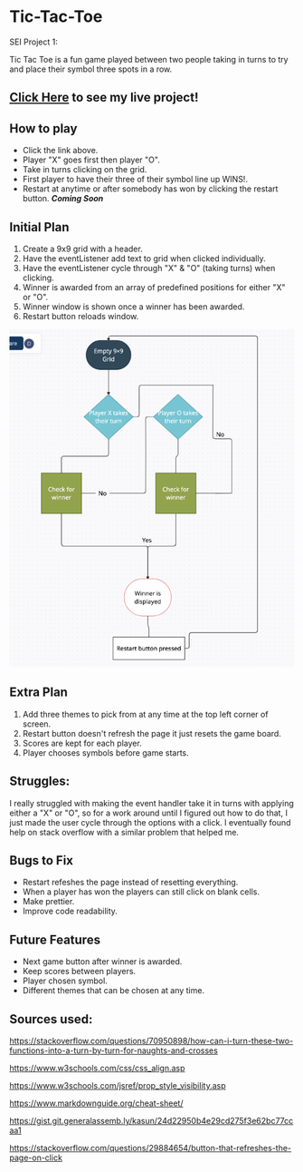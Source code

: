 # Tic-Tac-Toe
SEI Project 1:

Tic Tac Toe is a fun game played between two people taking in turns to try and place their symbol three spots in a row.

## [Click Here](https://antalthomas.github.io/Tic-Tac-Toe/) to see my live project!

## How to play
- Click the link above.
- Player "X" goes first then player "O".
- Take in turns clicking on the grid.
- First player to have their three of their symbol line up WINS!.
- Restart at anytime or after somebody has won by clicking the restart button. ***Coming Soon***


## Initial Plan
1. Create a 9x9 grid with a header.
2. Have the eventListener add text to grid when clicked individually.
3. Have the eventListener cycle through "X" & "O" (taking turns) when clicking.
4. Winner is awarded from an array of predefined positions for either "X" or "O".
5. Winner window is shown once a winner has been awarded.
6. Restart button reloads window.

![Flow Chart](./Images/flowChart.png)

## Extra Plan
1. Add three themes to pick from at any time at the top left corner of screen.
2. Restart button doesn't refresh the page it just resets the game board.
3. Scores are kept for each player.
4. Player chooses symbols before game starts.

## Struggles:
I really struggled with making the event handler take it in turns with applying either a "X" or "O", so for a work around until I figured out how to do that, I just made the user cycle through the options with a click. I eventually found help on stack overflow with a similar problem that helped me.

## Bugs to Fix
- Restart refeshes the page instead of resetting everything.
- When a player has won the players can still click on blank cells.
- Make prettier.
- Improve code readability.

## Future Features
- Next game button after winner is awarded.
- Keep scores between players.
- Player chosen symbol.
- Different themes that can be chosen at any time.

## Sources used:
https://stackoverflow.com/questions/70950898/how-can-i-turn-these-two-functions-into-a-turn-by-turn-for-naughts-and-crosses

https://www.w3schools.com/css/css_align.asp

https://www.w3schools.com/jsref/prop_style_visibility.asp

https://www.markdownguide.org/cheat-sheet/

https://gist.git.generalassemb.ly/kasun/24d22950b4e29cd275f3e62bc77ccaa1

https://stackoverflow.com/questions/29884654/button-that-refreshes-the-page-on-click